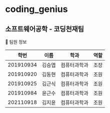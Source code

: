 # coding_genius

## 소프트웨어공학 - 코딩천재팀 


👤 팀원 정보


학번 | 이름 | 학과 | 역할
:--:|:--:|:--:|:--:
201910934 | 김승엽 | 컴퓨터과학과 | 조장
201910920 | 김동현 | 컴퓨터과학과 | 조원
201910925 | 김근식 | 컴퓨터과학과 | 조원
201910984 | 윤근수 | 컴퓨터과학과 | 조원
202110918 | 김지윤 | 컴퓨터과학과 | 조원
